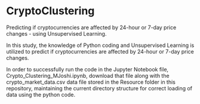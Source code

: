 # CryptoClustering
Predicting if cryptocurrencies are affected by 24-hour or 7-day price changes - using  Unsupervised Learning.

In this study, the knowledge of Python coding and  Unsupervised Learning is utilized to predict if cryptocurrencies are affected by 24-hour or 7-day price changes. 

In order to successfully run the code in the Jupyter Notebook file, Crypto_Clustering_MJoshi.ipynb, download that file along with the crypto_market_data.csv data file stored in the Resource folder in this repository, maintaining the current directory structure for correct loading of data using the python code. 



